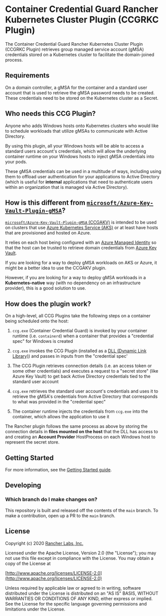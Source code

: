 Container Credential Guard Rancher Kubernetes Cluster Plugin (CCGRKC Plugin)
========

The Container Credential Guard Rancher Kubernetes Cluster Plugin (CCGRKC Plugin) retrieves group managed service account (gMSA) credentials stored on a Kubernetes cluster to facilitate the domain-joined process.

## Requirements

On a domain controller, a gMSA for the container and a standard user account that is used to retrieve the gMSA password needs to be created. These credentials need to be stored on the Kubernetes cluster as a Secret.

## Who needs this CCG Plugin?

Anyone who adds Windows hosts onto Kubernetes clusters who would like to schedule workloads that utilize gMSAs to communicate with Active Directory.

By using this plugin, all your Windows hosts will be able to access a standard users account's credentials, which will allow the underlying container runtime on your Windows hosts to inject gMSA credentials into your pods.

These gMSA credentials can be used in a multitude of ways, including using them to offload user authentication for your applications to Active Directory (which is useful for **internal** applications that need to authenticate users within an organization that is managed via Active Directory).

## How is this different from [`microsoft/Azure-Key-Vault-Plugin-gMSA`](https://github.com/microsoft/Azure-Key-Vault-Plugin-gMSA)?

[`microsoft/Azure-Key-Vault-Plugin-gMSA` (CCGAKV)](https://github.com/microsoft/Azure-Key-Vault-Plugin-gMSA) is intended to be used on clusters that use [Azure Kubernetes Service (AKS)](https://learn.microsoft.com/en-us/azure/aks/intro-kubernetes) or at least have hosts that are provisioned and hosted on Azure.

It relies on each host being configured with an [Azure Managed Identity](https://learn.microsoft.com/en-us/azure/active-directory/managed-identities-azure-resources/overview) so that the host can be trusted to retrieve domain credentials from [Azure Key Vault](https://learn.microsoft.com/en-us/azure/key-vault/general/basic-concepts).

If you are looking for a way to deploy gMSA workloads on AKS or Azure, it might be a better idea to use the CCGAKV plugin.

However, if you are looking for a way to deploy gMSA workloads in a **Kubernetes-native** way (with no dependency on an infrastructure provider), this is a good solution to use.

## How does the plugin work?

On a high-level, all CCG Plugins take the following steps on a container being scheduled onto the host:

1. `ccg.exe` (Container Credential Guard) is invoked by your container runtime (i.e. `containerd`) when a container that provides a "credential spec" for Windows is created

2. `ccg.exe` invokes the CCG Plugin (installed as a [DLL (Dynamic Link Library)](https://learn.microsoft.com/en-us/troubleshoot/windows-client/deployment/dynamic-link-library)) and passes in inputs from the "credential spec'

3. The CCG Plugin retrieves connection details (i.e. an access token or some other credentials) and executes a request to a "secret store" (like Azure Key Vault) to get back Active Directory credentials tied to the standard user account

4. `ccg.exe` retrieves the standard user account's credentials and uses it to retrieve the gMSA's credentials from Active Directory that corresponds to what was provided in the "credential spec"

5. The container runtime injects the credentials from `ccg.exe` into the container, which allows the application to use it

The Rancher plugin follows the same process as above by storing the connection details in **files mounted on the host** that the DLL has access to and creating an **Account Provider** HostProcess on each Windows host to represent the secret store.

## Getting Started

For more information, see the [Getting Started guide](docs/gettingstarted.md).

## Developing

### Which branch do I make changes on?

This repository is built and released off the contents of the `main` branch. To make a contribution, open up a PR to the `main` branch.

## License
Copyright (c) 2020 [Rancher Labs, Inc.](http://rancher.com)

Licensed under the Apache License, Version 2.0 (the "License");
you may not use this file except in compliance with the License.
You may obtain a copy of the License at

[http://www.apache.org/licenses/LICENSE-2.0](http://www.apache.org/licenses/LICENSE-2.0)

Unless required by applicable law or agreed to in writing, software
distributed under the License is distributed on an "AS IS" BASIS,
WITHOUT WARRANTIES OR CONDITIONS OF ANY KIND, either express or implied.
See the License for the specific language governing permissions and
limitations under the License.

